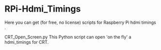# RPi-Hdmi_Timings

Here you can get (for free, no license) scripts for Raspberry Pi hdmi timings .


CRT_Open_Screen.py
This Python script can open 'on the fly' a hdmi_timings for CRT.
 

